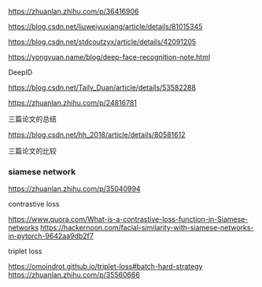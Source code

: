 https://zhuanlan.zhihu.com/p/36416906



https://blog.csdn.net/liuweiyuxiang/article/details/81015345

https://blog.csdn.net/stdcoutzyx/article/details/42091205

https://yongyuan.name/blog/deep-face-recognition-note.html

DeepID

https://blog.csdn.net/Taily_Duan/article/details/53582288

https://zhuanlan.zhihu.com/p/24816781

三篇论文的总结


https://blog.csdn.net/hh_2018/article/details/80581612

三篇论文的比较


### siamese network

https://zhuanlan.zhihu.com/p/35040994


contrastive loss

https://www.quora.com/What-is-a-contrastive-loss-function-in-Siamese-networks
https://hackernoon.com/facial-similarity-with-siamese-networks-in-pytorch-9642aa9db2f7

triplet loss

https://omoindrot.github.io/triplet-loss#batch-hard-strategy
https://zhuanlan.zhihu.com/p/35560666






